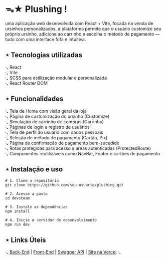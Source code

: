 # ᯓ★ Plushing !
uma aplicação web desenvolvida com React + Vite, focada na venda de ursinhos personalizados, a plataforma permite que o usuário customize seu próprio ursinho, adicione ao carrinho e escolha o método de pagamento — tudo com uma interface fofa e intuitiva.

## ⋆ Tecnologias utilizadas
‧₊ React <br />
‧₊ Vite <br />
‧₊ SCSS para estilização modular e personalizada <br />
‧₊ React Router DOM <br />

## ⋆ Funcionalidades
‧₊ Tela de Home com visão geral da loja <br />
‧₊ Página de customização do ursinho (Customize) <br />
‧₊ Simulação de carrinho de compras (Carrinho) <br />
‧₊ Páginas de login e registro de usuários <br />
‧₊ Tela de perfil do usuário com dados pessoais <br />
‧₊ Seleção de método de pagamento (Cartão, Pix) <br />
‧₊ Página de confirmação de pagamento bem-sucedido <br />
‧₊ Rotas protegidas para acesso a áreas autenticadas (ProtectedRoute) <br />
‧₊ Componentes reutilizáveis como NavBar, Footer e cartões de pagamento <br />

## ⋆ Instalação e uso

```
# 1. Clone o repositório
git clone https://github.com/seu-usuario/plushing.git

# 2. Acesse a pasta
cd devsteam

# 3. Instale as dependências
npm install

# 4. Inicie o servidor de desenvolvimento
npm run dev
```


## ⋆ Links Úteis
‧₊ [Back-End](https://github.com/JulianaFulanetto/Plushing)
 | [Front-End](https://github.com/strwmay/plushing)
 | [Swagger API](https://www.plushing.somee.com/swagger/index.html)
 | [Site na Vercel](https://plushing-git-main-maysas-projects-764dba61.vercel.app/) ‧₊
